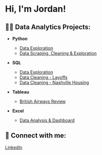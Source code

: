 <h1>Hi, I'm Jordan!</h1>

<h2>👨‍💻 Data Analytics Projects:</h2>

- <b>Python</b>
  - [Data Exploration](https://github.com/jordanrobertson11/python-data-exploration)
  - [Data Scraping, Cleaning & Exploration](https://github.com/jordanrobertson11/FRED-analysis-python)

- <b>SQL</b>
  - [Data Exploration](https://github.com/jordanrobertson11/SQLDataExploration)
  - [Data Cleaning - Layoffs](https://github.com/jordanrobertson11/SQLDataCleaningLayoffs)
  - [Data Cleaning - Nashville Housing](https://github.com/jordanrobertson11/SQLDataCleaning)

- <b>Tableau</b>
  - [British Airways Review](https://github.com/jordanrobertson11/BritishAirwaysReviewDashboard)
 
- <b>Excel</b>
  - [Data Analysis & Dashboard](https://github.com/jordanrobertson11/bike-store-excel-analysis)

<h2> 🤳 Connect with me:</h2>

[LinkedIn](https://www.linkedin.com/in/jordan-robertson-312190245/)
